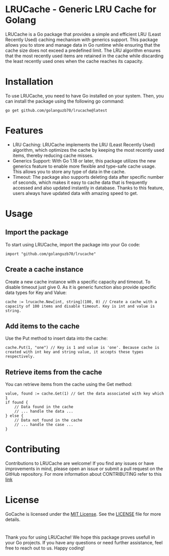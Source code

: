 # LRUCache - Generic LRU Cache for Golang
LRUCache is a Go package that provides a simple and efficient LRU (Least Recently Used) caching mechanism with generics support. This package allows you to store and manage data in Go runtime while ensuring that the cache size does not exceed a predefined limit. The LRU algorithm ensures that the most recently used items are retained in the cache while discarding the least recently used ones when the cache reaches its capacity.

# Installation
To use LRUCache, you need to have Go installed on your system. Then, you can install the package using the following go command:
```
go get github.com/golanguzb70/lrucache@latest
```

# Features
* LRU Caching: LRUCache implements the LRU (Least Recently Used) algorithm, which optimizes the cache by keeping the most recently used items, thereby reducing cache misses.
* Generics Support: With Go 1.18 or later, this package utilizes the new generics feature to enable more flexible and type-safe cache usage. This allows you to store any type of data in the cache.
* Timeout: The package also supports deleting data after specific number of seconds, which makes it easy to cache data that is frequently accessed and also updated instantly in database. Thanks to this feature, users always have updated data with amazing speed to get.

# Usage
## Import the package
To start using LRUCache, import the package into your Go code:
```
import "github.com/golanguzb70/lrucache"
```

## Create a cache instance
Create a new cache instance with a specific capacity and timeout. To disable timeout just give 0. As it is generic function also provide specific data types for Key and Value:
```
cache := lrucache.New[int, string](100, 0) // Create a cache with a capacity of 100 items and disable timeout. Key is int and value is string. 
```

## Add items to the cache
Use the Put method to insert data into the cache:
```
cache.Put(1, "one") // Key is 1 and value is 'one'. Because cache is created with int key and string value, it accepts these types respectively.
```

## Retrieve items from the cache
You can retrieve items from the cache using the Get method:
```
value, found := cache.Get(1) // Get the data associated with key which 1
if found {
    // Data found in the cache
    // ... handle the data ...
} else {
    // Data not found in the cache
    // ... handle the case ...
}
```
# Contributing
Contributions to LRUCache are welcome! If you find any issues or have improvements in mind, please open an issue or submit a pull request on the GitHub repository. For more information about CONTRIBUTING refer to this [link](https://github.com/golanguzb70/lrucache/blob/main/CONTRIBUTING)

# License
GoCache is licensed under the [MIT License](https://en.wikipedia.org/wiki/MIT_License). See the [LICENSE](https://github.com/golanguzb70/lrucache/blob/main/LICENSE) file for more details.

#
Thank you for using LRUCache! We hope this package proves usefull in your Go projects. If you have any questions or need further assistance, feel free to reach out to us. Happy coding!
